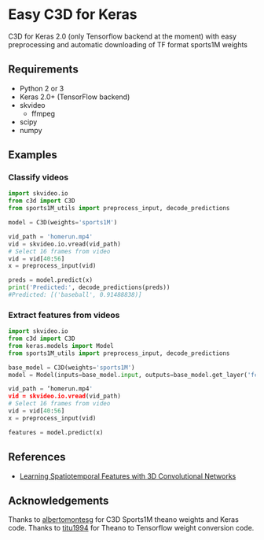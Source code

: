 # Easy C3D for Keras
C3D for Keras 2.0 (only Tensorflow backend at the moment) with easy preprocessing and automatic downloading of TF format sports1M weights

## Requirements
* Python 2 or 3
* Keras 2.0+ (TensorFlow backend)
* skvideo
  * ffmpeg
* scipy
* numpy

## Examples

### Classify videos

```python
import skvideo.io
from c3d import C3D
from sports1M_utils import preprocess_input, decode_predictions

model = C3D(weights='sports1M')

vid_path = 'homerun.mp4'
vid = skvideo.io.vread(vid_path)
# Select 16 frames from video
vid = vid[40:56]
x = preprocess_input(vid)

preds = model.predict(x)
print('Predicted:', decode_predictions(preds))
#Predicted: [('baseball', 0.91488838)]
```

### Extract features from videos

```python
import skvideo.io
from c3d import C3D
from keras.models import Model
from sports1M_utils import preprocess_input, decode_predictions

base_model = C3D(weights='sports1M')
model = Model(inputs=base_model.input, outputs=base_model.get_layer('fc6').output)

vid_path = ‘homerun.mp4'
vid = skvideo.io.vread(vid_path)
# Select 16 frames from video
vid = vid[40:56]
x = preprocess_input(vid)

features = model.predict(x)
```

## References
* [Learning Spatiotemporal Features with 3D Convolutional Networks](https://arxiv.org/abs/1412.0767)

## Acknowledgements

Thanks to [albertomontesg](https://gist.github.com/albertomontesg/d8b21a179c1e6cca0480ebdf292c34d2) for C3D Sports1M theano weights and Keras code. Thanks to [titu1994](https://github.com/titu1994/Keras-Classification-Models/blob/master/weight_conversion_theano.py) for Theano to Tensorflow weight conversion code.
